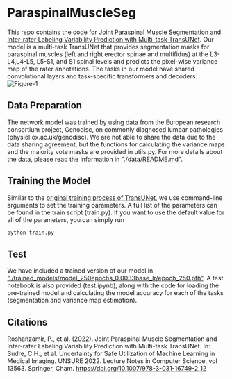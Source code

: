 # ParaspinalMuscleSeg

This repo contains the code for [Joint Paraspinal Muscle Segmentation and Inter-rater Labeling Variability Prediction with Multi-task TransUNet](https://link.springer.com/chapter/10.1007/978-3-031-16749-2_12). 
Our model is a multi-task TransUNet that provides segmentation masks for paraspinal muscles (left and right erector spinae and multifidus) at the L3-L4,L4-L5, L5-S1, and S1 spinal levels and predicts the pixel-wise variance map of the rater annotations. The tasks in our model have shared convolutional layers and task-specific transformers and decoders.
![Figure-1](https://github.com/HealthX-Lab/ParaspinalMuscleSeg/assets/48385483/5673ba2d-e87a-4547-847c-e98671081340)
## Data Preparation
The network model was trained by using data from the European research consortium project, Genodisc, on commonly diagnosed lumbar pathologies (physiol.ox.ac.uk/genodisc). We are not able to share the data due to the data sharing agreement, but the functions for calculating the variance maps and the majority vote masks are provided in utils.py. For more details about the data, please read the information in ["./data/README.md"](data/README.md).
## Training the Model
Similar to the [original training process of TransUNet](https://github.com/Beckschen/TransUNet/tree/main), we use command-line arguments to set the training parameters. A full list of the parameters can be found in the train script (train.py). If you want to use the default value for all of the parameters, you can simply run
```bash
python train.py
```
## Test
We have included a trained version of our model in ["./trained_models/model_250epochs_0.0033base_lr/epoch_250.pth"](trained_models/model_250epochs_0.0033base_lr). A test notebook is also provided (test.ipynb), along with the code for loading the pre-trained model and calculating the model accuracy for each of the tasks (segmentation and variance map estimation).
## Citations
Roshanzamir, P., et al. (2022). Joint Paraspinal Muscle Segmentation and Inter-rater Labeling Variability Prediction with Multi-task TransUNet. In: Sudre, C.H., et al. Uncertainty for Safe Utilization of Machine Learning in Medical Imaging. UNSURE 2022. Lecture Notes in Computer Science, vol 13563. Springer, Cham. https://doi.org/10.1007/978-3-031-16749-2_12
